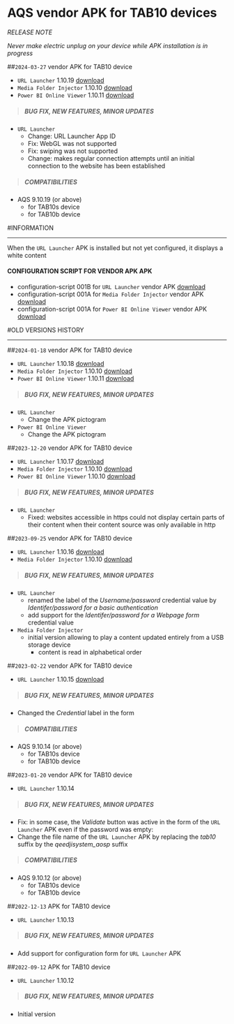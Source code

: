 # AQS vendor APK for TAB10 devices
*RELEASE NOTE*

*Never make electric unplug on your device while APK installation is in progress*

##`2024-03-27` vendor APK for TAB10 device
- `URL Launcher` 1.10.19 [download](https://github.com/innes-labs/archives/downloads/tab10/APK/url_launcher-qeedjisystem_aosp-setup-1.10.19.apk)
- `Media Folder Injector` 1.10.10 [download](https://github.com/innes-labs/archives/downloads/tab10/APK/media_folder_injector-qeedjisystem_aosp-setup-1.10.10.apk)
- `Power BI Online Viewer` 1.10.11 [download](https://github.com/innes-labs/archives/downloads/amp300/APK/powerbi_online_viewer-qeedjisystem_aosp-setup-1.10.11.apk)

>##### **BUG FIX, NEW FEATURES, MINOR UPDATES**
- `URL Launcher`
	- Change: URL Launcher App ID
	- Fix: WebGL was not supported
	- Fix: swiping was not supported
	- Change: makes regular connection attempts until an initial connection to the website has been established
>##### **COMPATIBILITIES**
- AQS 9.10.19 (or above)
    - for TAB10s device
    - for TAB10b device

#INFORMATION
***********************************************************************
When the `URL Launcher` APK is installed but not yet configured, it displays a white content
#### **CONFIGURATION SCRIPT FOR VENDOR APK APK**
- configuration-script 001B for `URL Launcher` vendor APK [download](https://github.com/innes-labs/archives/downloads/tab10/APK/url_launcher/000000000000.js)
- configuration-script 001A for `Media Folder Injector` vendor APK [download](https://github.com/innes-labs/archives/downloads/tab10/APK/media_folder_injector/000000000000.js)
- configuration-script 001A for `Power BI Online Viewer` vendor APK [download](https://github.com/innes-labs/archives/downloads/tab10/APK/powerbi_online_viewer/000000000000.js)

#OLD VERSIONS HISTORY
*********************************************************************************************************

##`2024-01-18` vendor APK for TAB10 device
- `URL Launcher` 1.10.18 [download](https://github.com/innes-labs/archives/downloads/tab10/APK/url_launcher-qeedjisystem_aosp-setup-1.10.18.apk)
- `Media Folder Injector` 1.10.10 [download](https://github.com/innes-labs/archives/downloads/tab10/APK/media_folder_injector-qeedjisystem_aosp-setup-1.10.10.apk)
- `Power BI Online Viewer` 1.10.11 [download](https://github.com/innes-labs/archives/downloads/amp300/APK/powerbi_online_viewer-qeedjisystem_aosp-setup-1.10.11.apk)

>##### **BUG FIX, NEW FEATURES, MINOR UPDATES**
- `URL Launcher`
	- Change the APK pictogram
- `Power BI Online Viewer`
    - Change the APK pictogram

##`2023-12-20` vendor APK for TAB10 device
- `URL Launcher` 1.10.17 [download](https://github.com/innes-labs/archives/downloads/tab10/APK/url_launcher-qeedjisystem_aosp-setup-1.10.17.apk)
- `Media Folder Injector` 1.10.10 [download](https://github.com/innes-labs/archives/downloads/tab10/APK/media_folder_injector-qeedjisystem_aosp-setup-1.10.10.apk)
- `Power BI Online Viewer` 1.10.10 [download](https://github.com/innes-labs/archives/downloads/amp300/APK/powerbi_online_viewer-qeedjisystem_aosp-setup-1.10.10.apk)

>##### **BUG FIX, NEW FEATURES, MINOR UPDATES**
- `URL Launcher`
	- Fixed: websites accessible in https could not display certain parts of their content when their content source was only available in http

##`2023-09-25` vendor APK for TAB10 device
- `URL Launcher` 1.10.16 [download](https://github.com/innes-labs/archives/downloads/tab10/APK/url_launcher-qeedjisystem_aosp-setup-1.10.16.apk)
- `Media Folder Injector` 1.10.10 [download](https://github.com/innes-labs/archives/downloads/tab10/APK/media_folder_injector-qeedjisystem_aosp-setup-1.10.10.apk)

>##### **BUG FIX, NEW FEATURES, MINOR UPDATES**
- `URL Launcher`
	- renamed the label of the *Username/password* credential value by *Identifer/password for a basic authentication*
	- add support for the *Identifer/password for a Webpage form* credential value
- `Media Folder Injector`
	- initial version allowing to play a content updated entirely from a USB storage device
		- content is read in alphabetical order

##`2023-02-22` vendor APK for TAB10 device
- `URL Launcher` 1.10.15 [download](https://github.com/innes-labs/archives/downloads/tab10/APK/url_launcher-qeedjisystem_aosp-setup-1.10.15.apk)

>##### **BUG FIX, NEW FEATURES, MINOR UPDATES**
- Changed the *Credential* label in the form
>##### **COMPATIBILITIES**
- AQS 9.10.14 (or above)
    - for TAB10s device
    - for TAB10b device

##`2023-01-20` vendor APK for TAB10 device
- `URL Launcher` 1.10.14

>##### **BUG FIX, NEW FEATURES, MINOR UPDATES**
- Fix: in some case, the *Validate* button was active in the form of the `URL Launcher` APK even if the password was empty:
- Change the file name of the `URL Launcher` APK by replacing the *tab10* suffix by the *qeedjisystem_aosp* suffix
>##### **COMPATIBILITIES**
- AQS 9.10.12 (or above)
    - for TAB10s device
    - for TAB10b device

##`2022-12-13` APK for TAB10 device
- `URL Launcher` 1.10.13

>##### **BUG FIX, NEW FEATURES, MINOR UPDATES**
- Add support for configuration form for `URL Launcher` APK

##`2022-09-12` APK for TAB10 device
- `URL Launcher` 1.10.12

>##### **BUG FIX, NEW FEATURES, MINOR UPDATES**
- Initial version

